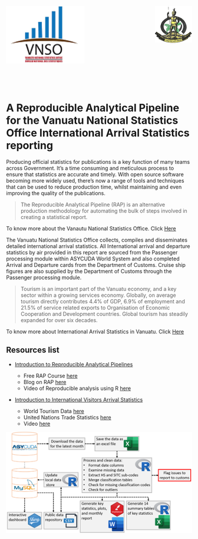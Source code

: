 <img align="left" src="images/vnso_logo.png" width=42%> <img align="right" src="images/vangov_logo.png">

<br><br><br><br><br><br><br><br><br><br><br><br><br>

# A Reproducible Analytical Pipeline for the Vanuatu National Statistics Office International Arrival Statistics reporting&nbsp;

Producing official statistics for publications is a key function of many teams across Government. It’s a time consuming and meticulous process to ensure that statistics are accurate and timely. With open source software becoming more widely used, there’s now a range of tools and techniques that can be used to reduce production time, whilst maintaining and even improving the quality of the publications.  

> The Reproducible Analytical Pipeline (RAP) is an alternative production methodology for automating the bulk of steps involved in creating a statistical report. 

To know more about the Vanautu National Statistics Office. Click [Here](https://vnso.gov.vu)

The Vanuatu National Statistics Office collects, compiles and disseminates detailed international arrival statistics. 
All International arrival and departure statistics by air provided in this report are sourced from the Passenger processing module within ASYCUDA World System and also completed Arrival and Departure cards from the Department of Customs. Cruise ship figures are also supplied by the Department of Customs through the Passenger processing module.

> Tourism is an important part of the Vanuatu economy, and a key sector within a growing services economy. Globally, on average tourism directly contributes 4.4% of GDP, 6.9% of employment and 21.5% of service related exports to Organisation of Economic Cooperation and Development countries. Global tourism has steadily expanded for over six decades.

To know more about International Arrival Statistics in Vanuatu. Click [Here](https://vnso.gov.vu/index.php/en/statistics-by-topic/tourism)

## Resources list
- [Introduction to Reproducible Analytical Pipelines](https://ukgovdatascience.github.io/rap_companion/)
    * Free RAP Course [here](https://www.udemy.com/course/reproducible-analytical-pipelines/) 
    * Blog on RAP [here](https://dataingovernment.blog.gov.uk/2017/03/27/reproducible-analytical-pipeline/)
    * Video of Reproducible analysis using R [here](https://www.youtube.com/watch?v=qvPDE4ppAns) 

- [Introduction to International Visitors Arrival Statistics](https://www.spc.int)
    * World Tourism Data [here](https://data.worldbank.org/indicator/ST.INT.ARVL?locations=VU)
    * United Nations Trade Statistics [here](https://www.unwto.org/unwto-tourism-dashboard)
    * Video [here](https://www.youtube.com/watch?v=BZO9ieVZAoY)

![The new Reproducible Analytical Pipeline](images/NewPipeline.png)
